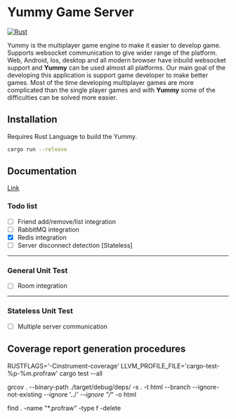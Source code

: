 # Yummy Game Server
[![Rust](https://github.com/erhanbaris/yummy/actions/workflows/rust.yml/badge.svg)](https://github.com/erhanbaris/yummy/actions/workflows/rust.yml)

Yummy is the multiplayer game engine to make it easier to develop game. Supports websocket communication to give wider range of the platform. Web, Android, Ios, desktop and all modern browser have inbuild websocket support and **Yummy** can be used almost all platforms.
Our main goal of the developing this application is support game developer to make better games. Most of the time developing multiplayer games are more complicated than the single player games and with **Yummy** some of the difficulties can be solved more easier.

## Installation
Requires Rust Language to build the Yummy.
```bash
cargo run --release
```

## Documentation
[Link](documents/README.md)

### Todo list

- [ ] Friend add/remove/list integration
- [ ] RabbitMQ integration
- [X] Redis integration
- [ ] Server disconnect detection [Stateless]

---

### General Unit Test

- [ ] Room integration

---

### Stateless Unit Test

- [ ] Multiple server communication


## Coverage report generation procedures

RUSTFLAGS='-Cinstrument-coverage' LLVM_PROFILE_FILE='cargo-test-%p-%m.profraw' cargo test --all

grcov . --binary-path ./target/debug/deps/ -s . -t html --branch --ignore-not-existing --ignore '../*' --ignore "/*" -o html

find . -name "*.profraw" -type f -delete
